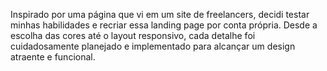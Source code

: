 Inspirado por uma página que vi em um site de freelancers, decidi testar minhas habilidades e recriar essa landing page por conta própria. Desde a escolha das cores até o layout responsivo, cada detalhe foi cuidadosamente planejado e implementado para alcançar um design atraente e funcional.
